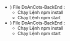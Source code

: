 * ) File DoAnCots-BackEnd : 
  - Chạy Lệnh npm install
  - Chạy Lệnh npm start
* ) File DoAnCots-BackEnd :
  - Chạy Lệnh npm install
  - Chạy Lệnh npm start
